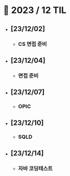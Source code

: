 # 🚩 2023 / 12 TIL

- ## **[23/12/02]**

  - ### CS 면접 준비

- ## **[23/12/04]**

  - ### 면접 준비

- ## **[23/12/07]**

  - ### OPIC

- ## **[23/12/10]**

  - ### SQLD

- ## **[23/12/14]**
  - ### 자바 코딩테스트
